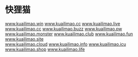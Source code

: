 # 快狸猫

www.kuailimao.win 
www.kuailimao.cc 
www.kuailimao.live   
www.kuailimao.cc 
www.kuailimao.buzz 
www.kuailimao.pw 
www.kuailimao.monster 
www.kuailimao.club 
www.kuailimao.fun 
www.kuailimao.site  
www.kuailimao.cloud 
www.kuailimao.info 
www.kuailimao.icu 
www.kuailimao.shop 
www.kuailimao.life